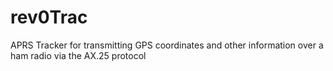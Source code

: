 # rev0Trac
APRS Tracker for transmitting GPS coordinates and other information over a ham radio via the AX.25 protocol
